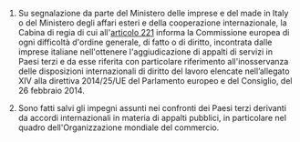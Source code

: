1. Su segnalazione da parte del Ministero delle imprese e del made in Italy o del Ministero degli affari esteri e della cooperazione internazionale, la Cabina di regia di cui all'[articolo 221](/articolo-221/2) informa la Commissione europea di ogni difficoltà d'ordine generale, di fatto o di diritto, incontrata dalle imprese italiane nell'ottenere l'aggiudicazione di appalti di servizi in Paesi terzi e da esse riferita con particolare riferimento all'inosservanza delle disposizioni internazionali di diritto del lavoro elencate nell’allegato XIV alla direttiva 2014/25/UE del Parlamento europeo e del Consiglio, del 26 febbraio 2014.

2. Sono fatti salvi gli impegni assunti nei confronti dei Paesi terzi derivanti da accordi internazionali in materia di appalti pubblici, in particolare nel quadro dell'Organizzazione mondiale del commercio.
